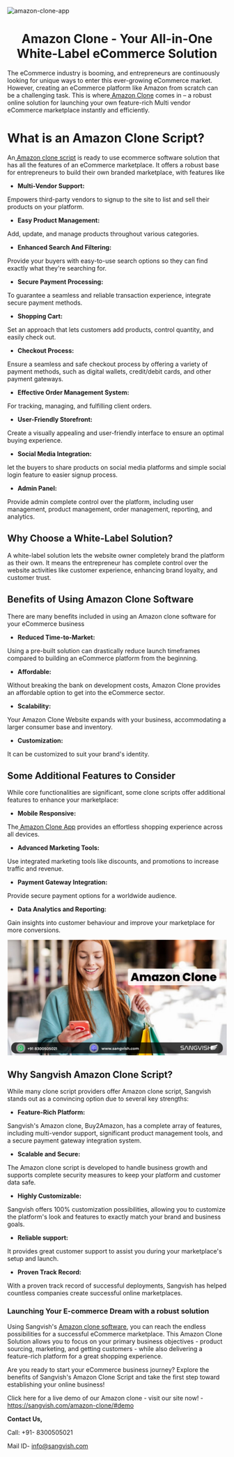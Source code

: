 ![amazon-clone-app](https://github.com/sangvishtechnologies/amazon-clone/assets/161323540/3379a5a6-d630-4907-bfbe-e8c99267e4c2)


<h1 align="center">Amazon Clone - Your All-in-One White-Label eCommerce Solution</h1>


The eCommerce industry is booming, and entrepreneurs are continuously looking for unique ways to enter this ever-growing eCommerce market. However, creating an eCommerce platform like Amazon from scratch can be a challenging task. This is where[ Amazon Clone](https://sangvish.com/amazon-clone/) comes in – a robust online solution for launching your own feature-rich Multi vendor eCommerce marketplace instantly and efficiently.

# What is an Amazon Clone Script?
An[ Amazon clone script](https://sangvish.com/amazon-clone/) is ready to use ecommerce software solution that has all the features of an eCommerce marketplace. It offers a robust base for entrepreneurs to build their own branded marketplace, with features like

* **Multi-Vendor Support:** 

Empowers third-party vendors to signup to the site to list and sell their products on your platform.
* **Easy Product Management:** 

Add, update, and manage products throughout various categories. 
* **Enhanced Search And Filtering:** 

Provide your buyers with easy-to-use search options so they can find exactly what they're searching for.
* **Secure Payment Processing:** 

To guarantee a seamless and reliable transaction experience, integrate secure payment methods. 
* **Shopping Cart:** 

Set an approach that lets customers add products, control quantity, and easily check out. 
* **Checkout Process:** 

Ensure a seamless and safe checkout process by offering a variety of payment methods, such as digital wallets, credit/debit cards, and other payment gateways.
* **Effective Order Management System:**  

For tracking, managing, and fulfilling client orders. 
* **User-Friendly Storefront:** 

Create a visually appealing and user-friendly interface to ensure an optimal buying experience.
* **Social Media Integration:** 

let the buyers to share products on social media platforms and simple social login feature to easier signup process.
* **Admin Panel:** 

Provide admin complete control over the platform, including user management, product management, order management, reporting, and analytics.
## Why Choose a White-Label Solution?
A white-label solution lets the website owner completely brand the platform as their own. It means the entrepreneur has complete control over the website activities like customer experience, enhancing brand loyalty, and customer trust.
## Benefits of Using Amazon Clone Software
There are many benefits included in using an Amazon clone software for your eCommerce business
* **Reduced Time-to-Market:** 

Using a pre-built solution can drastically reduce launch timeframes compared to building an eCommerce platform from the beginning. 
* **Affordable:** 

Without breaking the bank on development costs, Amazon Clone provides an affordable option to get into the eCommerce sector. 
* **Scalability:** 

Your Amazon Clone Website expands with your business, accommodating a larger consumer base and inventory. 
* **Customization:** 

It can be customized to suit your brand's identity.
## Some Additional Features to Consider
While core functionalities are significant, some clone scripts offer additional features to enhance your marketplace:
* **Mobile Responsive:** 

The[ Amazon Clone App](https://sangvish.com/amazon-clone/) provides an effortless shopping experience across all devices.
* **Advanced Marketing Tools:** 

Use integrated marketing tools like discounts, and promotions to increase traffic and revenue.
* **Payment Gateway Integration:** 

Provide secure payment options for a worldwide audience.
* **Data Analytics and Reporting:** 

Gain insights into customer behaviour and improve your marketplace for more conversions.

<div class="Box-sc-g0xbh4-0 iIZCet"><img alt=“amazonclone.png" src="https://github.com/sangvishtechnologies/amazon-clone/blob/main/images/amazon-clone-sangvish.png" data-hpc="true" class="Box-sc-g0xbh4-0 kzRgrI"></div> 

## Why Sangvish Amazon Clone Script?
While many clone script providers offer Amazon clone script, Sangvish stands out as a convincing option due to several key strengths:
* **Feature-Rich Platform:** 

Sangvish's Amazon clone, Buy2Amazon, has a complete array of features, including multi-vendor support, significant product management tools, and a secure payment gateway integration system. 
* **Scalable and Secure:** 

The Amazon clone script is developed to handle business growth and supports complete security measures to keep your platform and customer data safe. 
* **Highly Customizable:** 

Sangvish offers 100% customization possibilities, allowing you to customize the platform's look and features to exactly match your brand and business goals. 
* **Reliable support:** 

It provides great customer support to assist you during your marketplace's setup and launch. 
* **Proven Track Record:** 

With a proven track record of successful deployments, Sangvish has helped countless companies create successful online marketplaces.

### Launching Your E-commerce Dream with a robust solution
Using Sangvish's [Amazon clone software](https://sangvish.com/amazon-clone/), you can reach the endless possibilities for a successful eCommerce marketplace. This Amazon Clone Solution allows you to focus on your primary business objectives - product sourcing, marketing, and getting customers - while also delivering a feature-rich platform for a great shopping experience. 

Are you ready to start your eCommerce business journey? Explore the benefits of Sangvish's Amazon Clone Script and take the first step toward establishing your online business! 

Click here for a live demo of our Amazon clone - visit our site now! - https://sangvish.com/amazon-clone/#demo


**Contact Us,**

Call: +91- 8300505021

Mail ID- info@sangvish.com
